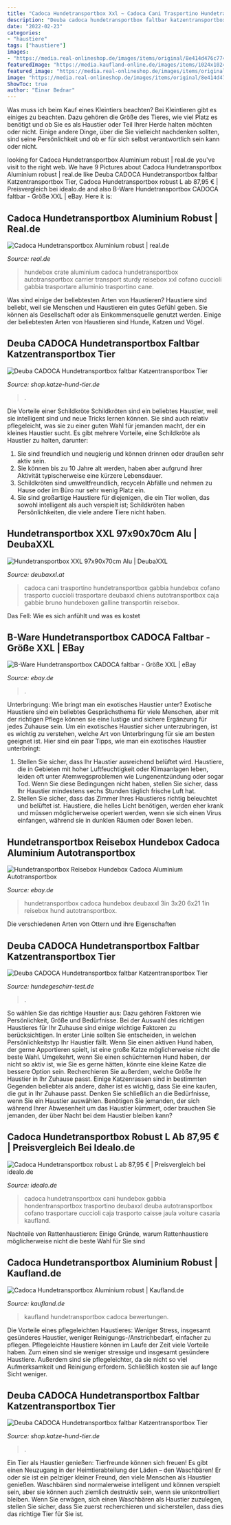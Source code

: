 ```yaml
---
title: "Cadoca Hundetransportbox Xxl ~ Cadoca Cani Trasportino Hundetransportbox Gabbia Hundebox Cofano Trasporto Cuccioli Trasportare Deubaxxl Chiens Autotransportbox Caja Gabbie Bruno Hundeboxen Galline Transportín Reisebox"
description: "Deuba cadoca hundetransportbox faltbar katzentransportbox tier"
date: "2022-02-23"
categories:
- "haustiere"
tags: ["haustiere"]
images:
- "https://media.real-onlineshop.de/images/items/original/8e414d476c774e0406f08c4e2a5e9544.jpg"
featuredImage: "https://media.kaufland-online.de/images/items/1024x1024/6e4ace9d60e04b46383321f9645d8382.jpg"
featured_image: "https://media.real-onlineshop.de/images/items/original/8e414d476c774e0406f08c4e2a5e9544.jpg"
image: "https://media.real-onlineshop.de/images/items/original/8e414d476c774e0406f08c4e2a5e9544.jpg"
ShowToc: true
author: "Einar Bednar"
---
```



Was muss ich beim Kauf eines Kleintiers beachten?
Bei Kleintieren gibt es einiges zu beachten. Dazu gehören die Größe des Tieres, wie viel Platz es benötigt und ob Sie es als Haustier oder Teil Ihrer Herde halten möchten oder nicht. Einige andere Dinge, über die Sie vielleicht nachdenken sollten, sind seine Persönlichkeit und ob er für sich selbst verantwortlich sein kann oder nicht.

	

		
looking for Cadoca Hundetransportbox Aluminium robust | real.de you've visit to the right web. We have 9 Pictures about Cadoca Hundetransportbox Aluminium robust | real.de like Deuba CADOCA Hundetransportbox faltbar Katzentransportbox Tier, Cadoca Hundetransportbox robust L ab 87,95 € | Preisvergleich bei idealo.de and also B-Ware Hundetransportbox CADOCA faltbar - Größe XXL | eBay. Here it is:
		
    
## Cadoca Hundetransportbox Aluminium Robust | Real.de

<img loading=lazy src="https://media.real-onlineshop.de/images/items/original/8e414d476c774e0406f08c4e2a5e9544.jpg" onerror="this.onerror=null;this.src='https://tse2.mm.bing.net/th?id=OIP.jkFNR2x3TgQG8IxOKl6VRAHaHa&amp;pid=15.1';" alt="Cadoca Hundetransportbox Aluminium robust | real.de">

_Source: real.de_

>hundebox crate aluminium cadoca hundetransportbox autotransportbox carrier transport sturdy reisebox xxl cofano cuccioli gabbia trasportare alluminio trasportino cane. 

	

Was sind einige der beliebtesten Arten von Haustieren?
Haustiere sind beliebt, weil sie Menschen und Haustieren ein gutes Gefühl geben. Sie können als Gesellschaft oder als Einkommensquelle genutzt werden. Einige der beliebtesten Arten von Haustieren sind Hunde, Katzen und Vögel.

    
## Deuba CADOCA Hundetransportbox Faltbar Katzentransportbox Tier

<img loading=lazy src="https://images-na.ssl-images-amazon.com/images/I/51pTuZBperL._SS600_.jpg" onerror="this.onerror=null;this.src='https://tse3.mm.bing.net/th?id=OIP.T_2C_HCmRfuzehWlWmynvwHaHa&amp;pid=15.1';" alt="Deuba CADOCA Hundetransportbox faltbar Katzentransportbox Tier">

_Source: shop.katze-hund-tier.de_

>. 

	

Die Vorteile einer Schildkröte
Schildkröten sind ein beliebtes Haustier, weil sie intelligent sind und neue Tricks lernen können. Sie sind auch relativ pflegeleicht, was sie zu einer guten Wahl für jemanden macht, der ein kleines Haustier sucht. Es gibt mehrere Vorteile, eine Schildkröte als Haustier zu halten, darunter:
1. Sie sind freundlich und neugierig und können drinnen oder draußen sehr aktiv sein.
2. Sie können bis zu 10 Jahre alt werden, haben aber aufgrund ihrer Aktivität typischerweise eine kürzere Lebensdauer.
3. Schildkröten sind umweltfreundlich, recyceln Abfälle und nehmen zu Hause oder im Büro nur sehr wenig Platz ein.
4. Sie sind großartige Haustiere für diejenigen, die ein Tier wollen, das sowohl intelligent als auch verspielt ist; Schildkröten haben Persönlichkeiten, die viele andere Tiere nicht haben.

    
## Hundetransportbox XXL 97x90x70cm Alu | DeubaXXL

<img loading=lazy src="https://www.deubaxxl.at/media/image/2a/36/8f/a_de_108192g_520x520.jpg" onerror="this.onerror=null;this.src='https://tse1.mm.bing.net/th?id=OIP.AnM7oyb23oGb2ZyC-hs1TAHaHa&amp;pid=15.1';" alt="Hundetransportbox XXL 97x90x70cm Alu | DeubaXXL">

_Source: deubaxxl.at_

>cadoca cani trasportino hundetransportbox gabbia hundebox cofano trasporto cuccioli trasportare deubaxxl chiens autotransportbox caja gabbie bruno hundeboxen galline transportín reisebox. 

	

Das Fell: Wie es sich anfühlt und was es kostet

    
## B-Ware Hundetransportbox CADOCA Faltbar - Größe XXL | EBay

<img loading=lazy src="https://cdn02.plentymarkets.com/x0wpjta9uhox/item/images/15369/full/de-105976d-1.jpg" onerror="this.onerror=null;this.src='https://tse2.mm.bing.net/th?id=OIP.iOzyrm246pIgGxURzA68jgHaHa&amp;pid=15.1';" alt="B-Ware Hundetransportbox CADOCA faltbar - Größe XXL | eBay">

_Source: ebay.de_

>. 

	

Unterbringung: Wie bringt man ein exotisches Haustier unter?
Exotische Haustiere sind ein beliebtes Gesprächsthema für viele Menschen, aber mit der richtigen Pflege können sie eine lustige und sichere Ergänzung für jedes Zuhause sein. Um ein exotisches Haustier sicher unterzubringen, ist es wichtig zu verstehen, welche Art von Unterbringung für sie am besten geeignet ist. Hier sind ein paar Tipps, wie man ein exotisches Haustier unterbringt:
1. Stellen Sie sicher, dass Ihr Haustier ausreichend belüftet wird. Haustiere, die in Gebieten mit hoher Luftfeuchtigkeit oder Klimaanlagen leben, leiden oft unter Atemwegsproblemen wie Lungenentzündung oder sogar Tod. Wenn Sie diese Bedingungen nicht haben, stellen Sie sicher, dass Ihr Haustier mindestens sechs Stunden täglich frische Luft hat.
2. Stellen Sie sicher, dass das Zimmer Ihres Haustieres richtig beleuchtet und belüftet ist. Haustiere, die helles Licht benötigen, werden eher krank und müssen möglicherweise operiert werden, wenn sie sich einen Virus einfangen, während sie in dunklen Räumen oder Boxen leben.

    
## Hundetransportbox Reisebox Hundebox Cadoca Aluminium Autotransportbox

<img loading=lazy src="https://cdn02.plentymarkets.com/x0wpjta9uhox/item/images/20576/full/de-108166d-1-3-.jpg" onerror="this.onerror=null;this.src='https://tse1.mm.bing.net/th?id=OIP.O-ERUqKxjIoO0epdFADaBQHaHa&amp;pid=15.1';" alt="Hundetransportbox Reisebox Hundebox Cadoca Aluminium Autotransportbox">

_Source: ebay.de_

>hundetransportbox cadoca hundebox deubaxxl 3in 3x20 6x21 1in reisebox hund autotransportbox. 

	

Die verschiedenen Arten von Ottern und ihre Eigenschaften

    
## Deuba CADOCA Hundetransportbox Faltbar Katzentransportbox Tier

<img loading=lazy src="https://www.hundegeschirr-test.de/wp-content/uploads/2020/04/5878-2-deuba-cadoca-hundetransportbox.jpg" onerror="this.onerror=null;this.src='https://tse4.mm.bing.net/th?id=OIP.ivmbIcJUaht-PNfjGSU57AHaHa&amp;pid=15.1';" alt="Deuba CADOCA Hundetransportbox faltbar Katzentransportbox Tier">

_Source: hundegeschirr-test.de_

>. 

	

So wählen Sie das richtige Haustier aus: Dazu gehören Faktoren wie Persönlichkeit, Größe und Bedürfnisse.
Bei der Auswahl des richtigen Haustieres für Ihr Zuhause sind einige wichtige Faktoren zu berücksichtigen. In erster Linie sollten Sie entscheiden, in welchen Persönlichkeitstyp Ihr Haustier fällt. Wenn Sie einen aktiven Hund haben, der gerne Apportieren spielt, ist eine große Katze möglicherweise nicht die beste Wahl. Umgekehrt, wenn Sie einen schüchternen Hund haben, der nicht so aktiv ist, wie Sie es gerne hätten, könnte eine kleine Katze die bessere Option sein. Recherchieren Sie außerdem, welche Größe Ihr Haustier in Ihr Zuhause passt. Einige Katzenrassen sind in bestimmten Gegenden beliebter als andere, daher ist es wichtig, dass Sie eine kaufen, die gut in Ihr Zuhause passt. Denken Sie schließlich an die Bedürfnisse, wenn Sie ein Haustier auswählen. Benötigen Sie jemanden, der sich während Ihrer Abwesenheit um das Haustier kümmert, oder brauchen Sie jemanden, der über Nacht bei dem Haustier bleiben kann?

    
## Cadoca Hundetransportbox Robust L Ab 87,95 € | Preisvergleich Bei Idealo.de

<img loading=lazy src="https://cdn.idealo.com/folder/Product/200613/3/200613363/s1_produktbild_max/cadoca-hundetransportbox-robust-l.jpg" onerror="this.onerror=null;this.src='https://tse3.mm.bing.net/th?id=OIP.Ad2BVIxIBDBmeyrNundmowHaHO&amp;pid=15.1';" alt="Cadoca Hundetransportbox robust L ab 87,95 € | Preisvergleich bei idealo.de">

_Source: idealo.de_

>cadoca hundetransportbox cani hundebox gabbia hondentransportbox trasportino deubaxxl deuba autotransportbox cofano trasportare cuccioli caja trasporto caisse jaula voiture casaria kaufland. 

	

Nachteile von Rattenhaustieren: Einige Gründe, warum Rattenhaustiere möglicherweise nicht die beste Wahl für Sie sind

    
## Cadoca Hundetransportbox Aluminium Robust | Kaufland.de

<img loading=lazy src="https://media.kaufland-online.de/images/items/1024x1024/6e4ace9d60e04b46383321f9645d8382.jpg" onerror="this.onerror=null;this.src='https://tse1.mm.bing.net/th?id=OIP.QgVMys5JjU5CDLQKj5as3QHaHa&amp;pid=15.1';" alt="Cadoca Hundetransportbox Aluminium robust | Kaufland.de">

_Source: kaufland.de_

>kaufland hundetransportbox cadoca bewertungen. 

	

Die Vorteile eines pflegeleichten Haustieres: Weniger Stress, insgesamt gesünderes Haustier, weniger Reinigungs-/Anstrichbedarf, einfacher zu pflegen.
Pflegeleichte Haustiere können im Laufe der Zeit viele Vorteile haben. Zum einen sind sie weniger stressige und insgesamt gesündere Haustiere. Außerdem sind sie pflegeleichter, da sie nicht so viel Aufmerksamkeit und Reinigung erfordern. Schließlich kosten sie auf lange Sicht weniger.

    
## Deuba CADOCA Hundetransportbox Faltbar Katzentransportbox Tier

<img loading=lazy src="https://images-na.ssl-images-amazon.com/images/I/51obS0F52iL._SS768_.jpg" onerror="this.onerror=null;this.src='https://tse4.mm.bing.net/th?id=OIP.q2zxCEF8bfKbbQCg8akkKgHaHa&amp;pid=15.1';" alt="Deuba CADOCA Hundetransportbox faltbar Katzentransportbox Tier">

_Source: shop.katze-hund-tier.de_

>. 

	

Ein Tier als Haustier genießen:
Tierfreunde können sich freuen! Es gibt einen Neuzugang in der Heimtierabteilung der Läden – den Waschbären! Er oder sie ist ein pelziger kleiner Freund, den viele Menschen als Haustier genießen. Waschbären sind normalerweise intelligent und können verspielt sein, aber sie können auch ziemlich destruktiv sein, wenn sie unkontrolliert bleiben. Wenn Sie erwägen, sich einen Waschbären als Haustier zuzulegen, stellen Sie sicher, dass Sie zuerst recherchieren und sicherstellen, dass dies das richtige Tier für Sie ist.

